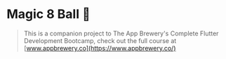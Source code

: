 # Magic 8 Ball 🎱

>This is a companion project to The App Brewery's Complete Flutter Development Bootcamp, check out the full course at [www.appbrewery.co](https://www.appbrewery.co/)
